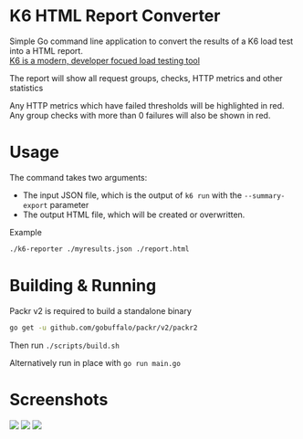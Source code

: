 # K6 HTML Report Converter

Simple Go command line application to convert the results of a K6 load test into a HTML report.  
[K6 is a modern, developer focued load testing tool](https://k6.io/)

The report will show all request groups, checks, HTTP metrics and other statistics

Any HTTP metrics which have failed thresholds will be highlighted in red. Any group checks with more than 0 failures will also be shown in red.

# Usage

The command takes two arguments:

- The input JSON file, which is the output of `k6 run` with the `--summary-export` parameter
- The output HTML file, which will be created or overwritten.

Example

```bash
./k6-reporter ./myresults.json ./report.html
```

# Building & Running

Packr v2 is required to build a standalone binary

```bash
go get -u github.com/gobuffalo/packr/v2/packr2
```

Then run `./scripts/build.sh`

Alternatively run in place with `go run main.go`

# Screenshots

![](https://user-images.githubusercontent.com/14982936/104111528-d1bb6700-52da-11eb-9f98-27d207c7747b.png)
![](https://user-images.githubusercontent.com/14982936/104111534-e5ff6400-52da-11eb-8efd-07ec5680246e.png)
![](https://user-images.githubusercontent.com/14982936/104111542-04fdf600-52db-11eb-8a41-535c58693234.png)

